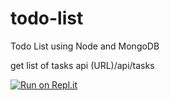 # todo-list
Todo List using Node and MongoDB

get list of tasks api
(URL)/api/tasks


[![Run on Repl.it](https://repl.it/badge/github/kadamsan/todo-list)](https://repl.it/github/kadamsan/todo-list)

